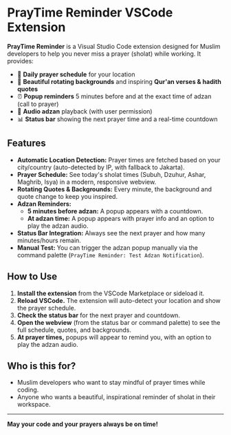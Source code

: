 # PrayTime Reminder VSCode Extension

**PrayTime Reminder** is a Visual Studio Code extension designed for Muslim developers to help you never miss a prayer (sholat) while working. It provides:

- 🕌 **Daily prayer schedule** for your location
- 🌄 **Beautiful rotating backgrounds** and inspiring **Qur'an verses & hadith quotes**
- ⏰ **Popup reminders** 5 minutes before and at the exact time of adzan (call to prayer)
- 🔔 **Audio adzan** playback (with user permission)
- 📊 **Status bar** showing the next prayer time and a real-time countdown

## Features

- **Automatic Location Detection:** Prayer times are fetched based on your city/country (auto-detected by IP, with fallback to Jakarta).
- **Prayer Schedule:** See today's sholat times (Subuh, Dzuhur, Ashar, Maghrib, Isya) in a modern, responsive webview.
- **Rotating Quotes & Backgrounds:** Every minute, the background and quote change to keep you inspired.
- **Adzan Reminders:**
  - **5 minutes before adzan:** A popup appears with a countdown.
  - **At adzan time:** A popup appears with prayer info and an option to play the adzan audio.
- **Status Bar Integration:** Always see the next prayer and how many minutes/hours remain.
- **Manual Test:** You can trigger the adzan popup manually via the command palette (`PrayTime Reminder: Test Adzan Notification`).

## How to Use

1. **Install the extension** from the VSCode Marketplace or sideload it.
2. **Reload VSCode.** The extension will auto-detect your location and show the prayer schedule.
3. **Check the status bar** for the next prayer and countdown.
4. **Open the webview** (from the status bar or command palette) to see the full schedule, quotes, and backgrounds.
5. **At prayer times,** popups will appear to remind you, with an option to play the adzan audio.

## Who is this for?
- Muslim developers who want to stay mindful of prayer times while coding.
- Anyone who wants a beautiful, inspirational reminder of sholat in their workspace.

---

**May your code and your prayers always be on time!**
